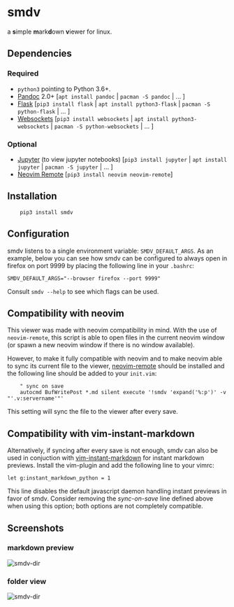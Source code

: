 # smdv

a **s**imple **m**ark**d**own **v**iewer for linux.

## Dependencies

### Required

- `python3` pointing to Python 3.6+.
- [Pandoc](http://pandoc.org/) 2.0+ [`apt install pandoc` | `pacman -S pandoc` | ... ]
- [Flask](http://flask.pocoo.org/) [`pip3 install flask` | `apt install python3-flask` | `pacman -S python-flask` | ... ]
- [Websockets](https://websockets.readthedocs.io/) [`pip3 install websockets` | `apt install python3-websockets` | `pacman -S python-websockets` | ... ]

### Optional

- [Jupyter](http://jupyter.org) (to view jupyter notebooks) [`pip3 install jupyter` | `apt install jupyter` | `pacman -S jupyter` | ... ]
- [Neovim Remote](https://github.com/mhinz/neovim-remote) [`pip3 install neovim neovim-remote`]

## Installation

```
    pip3 install smdv
```

## Configuration

smdv listens to a single environment variable: `SMDV_DEFAULT_ARGS`. As an example, below
you can see how smdv can be configured to always open in firefox on port 9999 by placing
the following line in your `.bashrc`:

```
SMDV_DEFAULT_ARGS="--browser firefox --port 9999"
```

Consult `smdv --help` to see which flags can be used.

## Compatibility with neovim

This viewer was made with neovim compatibility in mind. With the use of `neovim-remote`,
this script is able to open files in the current neovim window (or spawn a new neovim
window if there is no window available).

However, to make it fully compatible with neovim and to make neovim able to sync
its current file to the viewer, [neovim-remote](https://github.com/mhinz/neovim-remote)
should be installed and the following line should be added to your `init.vim`:

```
    " sync on save
    autocmd BufWritePost *.md silent execute '!smdv 'expand('%:p')' -v "'.v:servername'"'
```

This setting will sync the file to the viewer after every save.

## Compatibility with vim-instant-markdown

Alternatively, if syncing after every save is not enough, smdv can also be used
in conjuction with
[vim-instant-markdown](https://github.com/suan/vim-instant-markdown) for
instant markdown previews. Install the vim-plugin and add the following line to
your vimrc:

```
let g:instant_markdown_python = 1
```

This line disables the default javascript daemon handling instant previews in favor of
smdv. Consider removing the _sync-on-save_ line defined above when using this
option; both options are not completely compatible.

## Screenshots

### markdown preview

![smdv-dir](img/smdv-md.png)

### folder view

![smdv-dir](img/smdv-dir.png)
